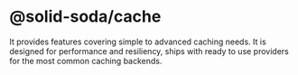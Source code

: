 # @solid-soda/cache

It provides features covering simple to advanced caching needs. It is designed for performance and resiliency, ships with ready to use providers for the most common caching backends.
